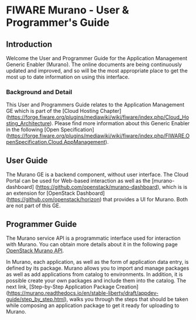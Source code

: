 # FIWARE Murano - User & Programmer's Guide


## Introduction

Welcome the User and Programmer Guide for the Application Management Generic
Enabler (Murano). The online documents are being continuously updated and
improved, and so will be the most appropriate place to get the most up
to date information on using this interface.

### Background and Detail

This User and Programmers Guide relates to the Application Management GE which
is part of the [Cloud Hosting Chapter] (https://forge.fiware.org/plugins/mediawiki/wiki/fiware/index.php/Cloud_Hosting_Architecture). Please find more information
about this Generic Enabler in the following [Open Specification] (https://forge.fiware.org/plugins/mediawiki/wiki/fiware/index.php/FIWARE.OpenSpecification.Cloud.AppManagement).

## User Guide

The Murano GE is a backend component, without user interface. The Cloud Portal can
be used for Web-based interaction as well as the [murano-dashboard] (https://github.com/openstack/murano-dashboard),
which is is an extension for [OpenStack Dashboard] (https://github.com/openstack/horizon) that provides a UI for Murano.
Both are not part of this GE.


## Programmer Guide

The Murano service API is a programmatic interface used for interaction with Murano. You can obtain more
details about it in the following page [OpenStack Murano API](http://docs.openstack.org/developer/murano/specification/index.html).

In Murano, each application, as well as the form of application data entry, is defined by its package.
Murano allows you to import and manage packages as well as add applications from catalog to environments.
In addition, it is possible create your own packages and include them into the catalog. The next link,
[Step-by-Step Application Package Creation] (https://murano.readthedocs.io/en/stable-liberty/draft/appdev-guide/step_by_step.html),
walks you through the steps that should be taken while composing an application package to get it ready for uploading to Murano.

